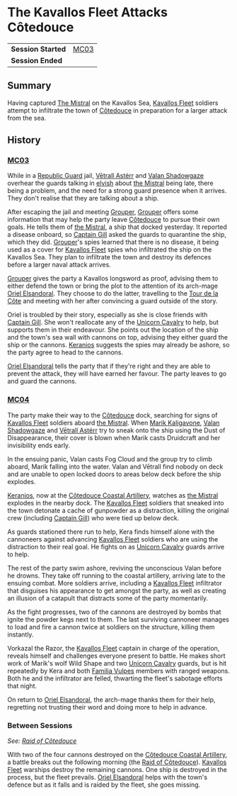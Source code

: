 # The Kavallos Fleet Attacks Côtedouce

|||
| --- | --- |
| **Session Started** | [MC03](../sessions/MC03.md) | storyline.2
| **Session Ended** | |

## Summary

Having captured [The Mistral](../places/ships/the-mistral.md) on the Kavallos Sea, [Kavallos Fleet](../civilisations/kavallos-fleet/kavallos-fleet.md) soldiers attempt to infiltrate the town of [Côtedouce](../places/towns/cotedouce.md) in preparation for a larger attack from the sea.

## History

### [MC03](../sessions/MC03.md)

While in a [Republic Guard](../organisations/guards/republic-guard.md) jail, [Vētrall Astérr](../characters/vetrall-asterr.md) and [Valan Shadowgaze](../characters/valan-shadowgaze.md) overhear the guards talking in [elvish](../languages/elvish.md) about [the Mistral](../places/ships/the-mistral.md) being late, there being a problem, and the need for a strong guard presence when it arrives. They don't realise that they are talking about a ship.

After escaping the jail and meeting [Grouper](../characters/grouper.md), [Grouper](../characters/grouper.md) offers some information that may help the party leave [Côtedouce](../places/towns/cotedouce.md) to pursue their own goals. He tells them of [the Mistral](../places/ships/the-mistral.md), a ship that docked yesterday. It reported a disease onboard, so [Captain Gill](../characters/clef-gill.md) asked the guards to quarantine the ship, which they did. [Grouper](../characters/grouper.md)'s spies learned that there is no disease, it being used as a cover for [Kavallos Fleet](../civilisations/kavallos-fleet/kavallos-fleet.md) spies who infiltrated the ship on the Kavallos Sea. They plan to infiltrate the town and destroy its defences before a larger naval attack arrives.

[Grouper](../characters/grouper.md) gives the party a Kavallos longsword as proof, advising them to either defend the town or bring the plot to the attention of its arch-mage [Oriel Elsandoral](../characters/oriel-elsandoral.md). They choose to do the latter, travelling to the [Tour de la Côte](../places/buildings/government/tour-de-la-cote.md) and meeting with her after convincing a guard outside of the story.

Oriel is troubled by their story, especially as she is close friends with [Captain Gill](../characters/clef-gill.md). She won't reallocate any of the [Unicorn Cavalry](../organisations/guards/unicorn-cavalry.md) to help, but supports them in their endeavour. She points out the location of the ship and the town's sea wall with cannons on top, advising they either guard the ship or the cannons. [Keranios](../characters/keranios.md) suggests the spies may already be ashore, so the party agree to head to the cannons.

[Oriel Elsandoral](../characters/oriel-elsandoral.md) tells the party that if they're right and they are able to prevent the attack, they will have earned her favour. The party leaves to go and guard the cannons.

### [MC04](../sessions/MC04.md)

The party make their way to the [Côtedouce](../places/towns/cotedouce.md) dock, searching for signs of [Kavallos Fleet](../civilisations/kavallos-fleet/kavallos-fleet.md) soldiers aboard [the Mistral](../places/ships/the-mistral.md). When [Marik Kaligavone](../characters/marik-kaligavone.md), [Valan Shadowgaze](../characters/valan-shadowgaze.md) and [Vētrall Astérr](../characters/vetrall-asterr.md) try to sneak onto the ship using the Dust of Disappearance, their cover is blown when Marik casts Druidcraft and her invisibility ends early.

In the ensuing panic, Valan casts Fog Cloud and the group try to climb aboard, Marik falling into the water. Valan and Vētrall find nobody on deck and are unable to open locked doors to areas below deck before the ship explodes.

[Keranios](../characters/keranios.md), now at the [Côtedouce Coastal Artillery](../places/structures/cotedouce-coastal-artillery.md), watches as [the Mistral](../places/ships/the-mistral.md) explodes in the nearby dock. The [Kavallos Fleet](../civilisations/kavallos-fleet/kavallos-fleet.md) soldiers that sneaked into the town detonate a cache of gunpowder as a distraction, killing the original crew (including [Captain Gill](../characters/clef-gill.md)) who were tied up below deck.

As guards stationed there run to help, Kera finds himself alone with the cannoneers against advancing [Kavallos Fleet](../civilisations/kavallos-fleet/kavallos-fleet.md) soldiers who are using the distraction to their real goal. He fights on as [Unicorn Cavalry](../organisations/guards/unicorn-cavalry.md) guards arrive to help.

The rest of the party swim ashore, reviving the unconscious Valan before he drowns. They take off running to the coastal artillery, arriving late to the ensuing combat. More soldiers arrive, including a [Kavallos Fleet](../civilisations/kavallos-fleet/kavallos-fleet.md) infiltrator that disguises his appearance to get amongst the party, as well as creating an illusion of a catapult that distracts some of the party momentarily.

As the fight progresses, two of the cannons are destroyed by bombs that ignite the powder kegs next to them. The last surviving cannoneer manages to load and fire a cannon twice at soldiers on the structure, killing them instantly.

Vorkazal the Razor, the [Kavallos Fleet](../civilisations/kavallos-fleet/kavallos-fleet.md) captain in charge of the operation, reveals himself and challenges everyone present to battle. He makes short work of Marik's wolf Wild Shape and two [Unicorn Cavalry](../organisations/guards/unicorn-cavalry.md) guards, but is hit repeatedly by Kera and both [Familia Vulpes](../organisations/familia-vulpes.md) members with ranged weapons. Both he and the infiltrator are felled, thwarting the fleet's sabotage efforts that night.

On return to [Oriel Elsandoral](../characters/oriel-elsandoral.md), the arch-mage thanks them for their help, regretting not trusting their word and doing more to help in advance.

### Between Sessions

*See: [Raid of Côtedouce](../history/events/raid-of-cotedouce.md)*

With two of the four cannons destroyed on the [Côtedouce Coastal Artillery](../places/structures/cotedouce-coastal-artillery.md), a battle breaks out the following morning (the [Raid of Côtedouce](../history/events/raid-of-cotedouce.md)). [Kavallos Fleet](../civilisations/kavallos-fleet/kavallos-fleet.md) warships destroy the remaining cannons. One ship is destroyed in the process, but the fleet prevails. [Oriel Elsandoral](../characters/oriel-elsandoral.md) helps with the town's defence but as it falls and is raided by the fleet, she goes missing.
